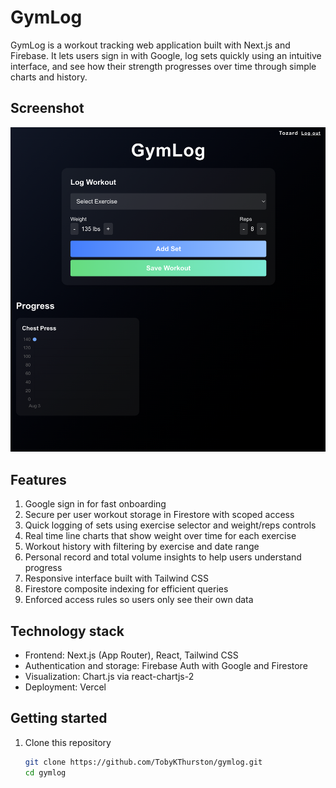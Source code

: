# GymLog

GymLog is a workout tracking web application built with Next.js and Firebase. It lets users sign in with Google, log sets quickly using an intuitive interface, and see how their strength progresses over time through simple charts and history.

## Screenshot

![Logging a workout](./screenshots/log-workout.png)


## Features

1. Google sign in for fast onboarding  
2. Secure per user workout storage in Firestore with scoped access  
3. Quick logging of sets using exercise selector and weight/reps controls  
4. Real time line charts that show weight over time for each exercise  
5. Workout history with filtering by exercise and date range  
6. Personal record and total volume insights to help users understand progress  
7. Responsive interface built with Tailwind CSS  
8. Firestore composite indexing for efficient queries  
9. Enforced access rules so users only see their own data

## Technology stack

- Frontend: Next.js (App Router), React, Tailwind CSS  
- Authentication and storage: Firebase Auth with Google and Firestore  
- Visualization: Chart.js via react-chartjs-2  
- Deployment: Vercel  

## Getting started

1. Clone this repository  
   ```bash
   git clone https://github.com/TobyKThurston/gymlog.git
   cd gymlog
